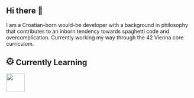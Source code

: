 <head>
    
</head>

## Hi there 👋
I am a Croatian-born would-be developer with a background in philosophy that contributes to an inborn tendency towards spaghetti code and overcomplication. Currently working my way through the 42 Vienna core curriculum.

## <img src="./images/gear-svgrepo-com.svg" alt="" style="height:1em;"> Currently Learning
<img src="https://raw.githubusercontent.com/FortAwesome/Font-Awesome/6.x/svgs/solid/crown.svg" width="50" height="50" style="color:inherit;">
<!--
**DajanPlackovic/DajanPlackovic** is a ✨ _special_ ✨ repository because its `README.md` (this file) appears on your GitHub profile.

Here are some ideas to get you started:

-->
